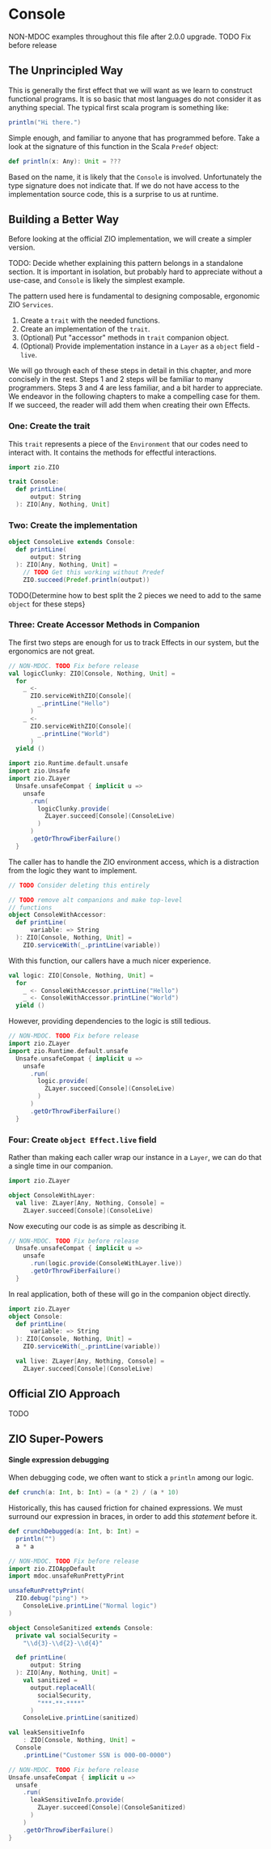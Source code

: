 # Console
NON-MDOC examples throughout this file after 2.0.0 upgrade. TODO Fix before release

## The Unprincipled Way

This is generally the first effect that we will want as we learn to construct functional programs.
It is so basic that most languages do not consider it as anything special.
The typical first scala program is something like:

```scala // mdoc
println("Hi there.")
```

Simple enough, and familiar to anyone that has programmed before.
Take a look at the signature of this function in the Scala `Predef` object:

```scala // mdoc:nest
def println(x: Any): Unit = ???
```

Based on the name, it is likely that the `Console` is involved.
Unfortunately the type signature does not indicate that.
If we do not have access to the implementation source code, this is a surprise to us at runtime.

## Building a Better Way

Before looking at the official ZIO implementation, we will create a simpler version.

TODO: Decide whether explaining this pattern belongs in a standalone section.
      It is important in isolation, but probably hard to appreciate without a use-case, and `Console` is likely the simplest example.

The pattern used here is fundamental to designing composable, ergonomic ZIO `Services`.

1. Create a `trait` with the needed functions.
2. Create an implementation of the `trait`.
3. (Optional) Put "accessor" methods in `trait` companion object.
4. (Optional) Provide implementation instance in a `Layer` as a `object` field - `live`.

We will go through each of these steps in detail in this chapter, and more concisely in the rest.
Steps 1 and 2 steps will be familiar to many programmers.
Steps 3 and 4 are less familiar, and a bit harder to appreciate.
We endeavor in the following chapters to make a compelling case for them.
If we succeed, the reader will add them when creating their own Effects.

### One: Create the trait

This `trait` represents a piece of the `Environment` that our codes need to interact with.
It contains the methods for effectful interactions.

```scala // mdoc
import zio.ZIO

trait Console:
  def printLine(
      output: String
  ): ZIO[Any, Nothing, Unit]
```

### Two: Create the implementation

```scala // mdoc
object ConsoleLive extends Console:
  def printLine(
      output: String
  ): ZIO[Any, Nothing, Unit] =
    // TODO Get this working without Predef
    ZIO.succeed(Predef.println(output))
```

TODO{Determine how to best split the 2 pieces we need to add to the same `object` for these steps}

### Three: Create Accessor Methods in Companion

The first two steps are enough for us to track Effects in our system, but the ergonomics are not great.

```scala
// NON-MDOC. TODO Fix before release
val logicClunky: ZIO[Console, Nothing, Unit] =
  for
    _ <-
      ZIO.serviceWithZIO[Console](
        _.printLine("Hello")
      )
    _ <-
      ZIO.serviceWithZIO[Console](
        _.printLine("World")
      )
  yield ()

import zio.Runtime.default.unsafe
import zio.Unsafe
import zio.ZLayer
  Unsafe.unsafeCompat { implicit u =>
    unsafe
      .run(
        logicClunky.provide(
          ZLayer.succeed[Console](ConsoleLive)
        )
      )
      .getOrThrowFiberFailure()
  }
```

The caller has to handle the ZIO environment access, which is a distraction from the logic they want to implement.

```scala // mdoc
// TODO Consider deleting this entirely

// TODO remove alt companions and make top-level
// functions
object ConsoleWithAccessor:
  def printLine(
      variable: => String
  ): ZIO[Console, Nothing, Unit] =
    ZIO.serviceWith(_.printLine(variable))
```

With this function, our callers have a much nicer experience.

```scala // mdoc
val logic: ZIO[Console, Nothing, Unit] =
  for
    _ <- ConsoleWithAccessor.printLine("Hello")
    _ <- ConsoleWithAccessor.printLine("World")
  yield ()
```

However, providing dependencies to the logic is still tedious.

```scala
// NON-MDOC. TODO Fix before release
import zio.ZLayer
import zio.Runtime.default.unsafe
  Unsafe.unsafeCompat { implicit u =>
    unsafe
      .run(
        logic.provide(
          ZLayer.succeed[Console](ConsoleLive)
        )
      )
      .getOrThrowFiberFailure()
  }
```

### Four: Create `object Effect.live` field

Rather than making each caller wrap our instance in a `Layer`, we can do that a single time in our companion.

```scala // mdoc
import zio.ZLayer

object ConsoleWithLayer:
  val live: ZLayer[Any, Nothing, Console] =
    ZLayer.succeed[Console](ConsoleLive)
```

Now executing our code is as simple as describing it.

```scala
// NON-MDOC. TODO Fix before release
  Unsafe.unsafeCompat { implicit u =>
    unsafe
      .run(logic.provide(ConsoleWithLayer.live))
      .getOrThrowFiberFailure()
  }
```

In real application, both of these will go in the companion object directly.

```scala // mdoc
import zio.ZLayer
object Console:
  def printLine(
      variable: => String
  ): ZIO[Console, Nothing, Unit] =
    ZIO.serviceWith(_.printLine(variable))

  val live: ZLayer[Any, Nothing, Console] =
    ZLayer.succeed[Console](ConsoleLive)
```

## Official ZIO Approach

TODO

## ZIO Super-Powers

#### Single expression debugging
When debugging code, we often want to stick a `println` among our logic.

```scala // mdoc
def crunch(a: Int, b: Int) = (a * 2) / (a * 10)
```
Historically, this has caused friction for chained expressions.
We must surround our expression in braces, in order to add this _statement_ before it.

```scala // mdoc
def crunchDebugged(a: Int, b: Int) =
  println("")
  a * a
```


```scala
// NON-MDOC. TODO Fix before release
import zio.ZIOAppDefault
import mdoc.unsafeRunPrettyPrint

unsafeRunPrettyPrint(
  ZIO.debug("ping") *>
    ConsoleLive.printLine("Normal logic")
)
```

```scala // mdoc
object ConsoleSanitized extends Console:
  private val socialSecurity =
    "\\d{3}-\\d{2}-\\d{4}"

  def printLine(
      output: String
  ): ZIO[Any, Nothing, Unit] =
    val sanitized =
      output.replaceAll(
        socialSecurity,
        "***-**-****"
      )
    ConsoleLive.printLine(sanitized)
```

```scala // mdoc:silent
val leakSensitiveInfo
    : ZIO[Console, Nothing, Unit] =
  Console
    .printLine("Customer SSN is 000-00-0000")
```

```scala
// NON-MDOC. TODO Fix before release
Unsafe.unsafeCompat { implicit u =>
  unsafe
    .run(
      leakSensitiveInfo.provide(
        ZLayer.succeed[Console](ConsoleSanitized)
      )
    )
    .getOrThrowFiberFailure()
}
```
